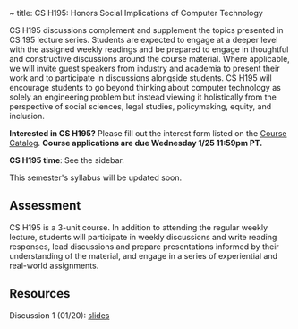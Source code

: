 ~ title: CS H195: Honors Social Implications of Computer Technology

CS H195 discussions complement and supplement the topics presented in CS 195 lecture series. Students are expected to engage at a deeper level with the assigned weekly readings and be prepared to engage in thoughtful and constructive discussions around the course material. Where applicable, we will invite guest speakers from industry and academia to present their work and to participate in discussions alongside students. CS H195 will encourage students to go beyond thinking about computer technology as solely an engineering problem but instead viewing it holistically from the perspective of social sciences, legal studies, policymaking, equity, and inclusion. 

<!--**Course Application**: <a href="https://forms.gle/Kwd6Khkw1zejbJQ58" target="_blank">Application Form</a> due <b>Wednesday 09/07, 11:59pm PT</b>-->
<!--**Drop-in session of H195**: Wednesday 09/07, 5-6pm, Soda 380. Drop by to see what it's like!-->

**Interested in CS H195?** Please fill out the interest form listed on the [Course Catalog](https://classes.berkeley.edu/content/2023-spring-compsci-h195-001-lec-001). **Course applications are due Wednesday 1/25 11:59pm PT.**

**CS H195 time**: See the sidebar.

This semester's syllabus will be updated soon.

<!--
Please find this semester's syllabus in the following [Google doc](https://docs.google.com/document/d/153nARenWjztDxAp_43cWXcWf210nib0j8LVJBpZXOD0/edit?usp=sharing).
-->

Assessment
---------------
CS H195 is a 3-unit course. In addition to attending the regular weekly lecture, students will participate in weekly discussions and write reading responses, lead discussions and prepare presentations informed by their understanding of the material, and engage in a series of experiential and real-world assignments.

Resources
---------------
Discussion 1 (01/20): [slides](https://docs.google.com/presentation/d/1zxLIS4n9dB8vdHYcMRI5VppHBhN_eVH3s5IaiZHi0yA/edit#slide=id.p)
